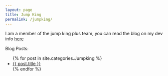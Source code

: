 ```yaml
---
layout: page
title: Jump King
permalink: /jumpking/
---
```


I am a member of the jump king plus team, you can read the blog on my dev info [here](/blog/)

Blog Posts:

<ul>
{% for post in site.categories.Jumpking %}
    <li><a href="{{ post.url }}">{{ post.title }}</a></li>
{% endfor %}
</ul>